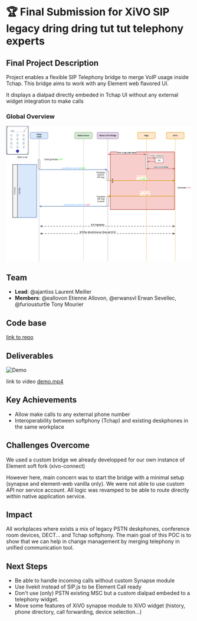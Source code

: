 # 🏆 Final Submission for XiVO SIP legacy dring dring tut tut telephony experts

## Final Project Description
Project enables a flexible SIP Telephony bridge to merge VoIP usage inside Tchap. This bridge aims to work with any Element web flavored UI.

It displays a dialpad directly embeded in Tchap UI without any external widget integration to make calls

### Global Overview

![Overview](./assets/hackdays2025.drawio.png)

## Team
- **Lead**: @ajantiss Laurent Meiller
- **Members**: @eallovon Etienne Allovon, @erwansvl Erwan Sevellec, @furiousturtle Tony Mourier

## Code base
[link to repo](https://gitlab.com/avencall/xivo-connect/matrix-xivo-bridge/-/tree/hackdays2025-minimal-setup)

## Deliverables 
![Demo](./assets/demo.gif)

link to video [demo.mp4](./assets/demo.mp4)

## Key Achievements
- Allow make calls to any external phone number
- Interoperability between softphony (Tchap) and existing deskphones in the same workplace

## Challenges Overcome
We used a custom bridge we already developped for our own instance of Element soft fork (xivo-connect)

However here, main concern was to start the bridge with a minimal setup (synapse and element-web vanilla only). We were not able to use custom API nor service account. All logic was revamped to be able to route directly within native application service.


## Impact
All workplaces where exists a mix of legacy PSTN deskphones, conference room devices, DECT... and Tchap softphony. The main goal of this POC is to show that we can help in change management by merging telephony in unified communication tool.

## Next Steps
- Be able to handle incoming calls without custom Synapse module
- Use livekit instead of SIP.js to be Element Call ready
- Don't use (only) PSTN existing MSC but a custom dialpad embeded to a telephony widget.
- Move some features of XiVO synapse module to XiVO widget (history, phone directory, call forwarding, device selection...)
